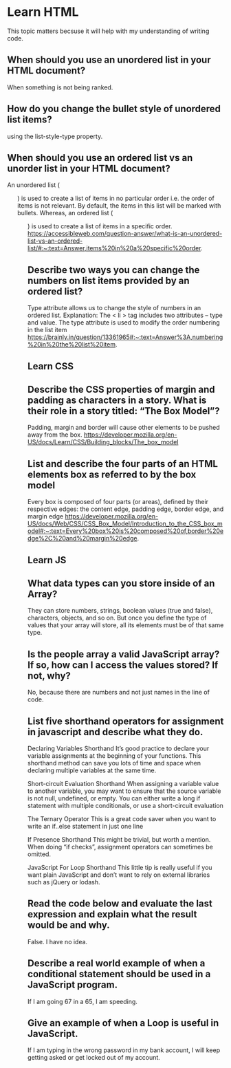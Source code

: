 # Learn HTML

This topic matters becsuse it will help with my understanding of writing code.

## When should you use an unordered list in your HTML document?

When something is not being ranked.

## How do you change the bullet style of unordered list items?

using the list-style-type property.

## When should you use an ordered list vs an unorder list in your HTML document?

An unordered list ( <ul> ) is used to create a list of items in no particular order i.e. the order of items is not relevant. By default, the items in this list will be marked with bullets. Whereas, an ordered list ( <ol> ) is used to create a list of items in a specific order.
https://accessibleweb.com/question-answer/what-is-an-unordered-list-vs-an-ordered-list/#:~:text=Answer,items%20in%20a%20specific%20order.

## Describe two ways you can change the numbers on list items provided by an ordered list?

Type attribute allows us to change the style of numbers in an ordered list. Explanation: The < li > tag includes two attributes – type and value. The type attribute is used to modify the order numbering in the list item
https://brainly.in/question/13361965#:~:text=Answer%3A,numbering%20in%20the%20list%20item.

## Learn CSS

## Describe the CSS properties of margin and padding as characters in a story. What is their role in a story titled: “The Box Model”?

Padding, margin and border will cause other elements to be pushed away from the box.
https://developer.mozilla.org/en-US/docs/Learn/CSS/Building_blocks/The_box_model

## List and describe the four parts of an HTML elements box as referred to by the box model

Every box is composed of four parts (or areas), defined by their respective edges: the content edge, padding edge, border edge, and margin edge
https://developer.mozilla.org/en-US/docs/Web/CSS/CSS_Box_Model/Introduction_to_the_CSS_box_model#:~:text=Every%20box%20is%20composed%20of,border%20edge%2C%20and%20margin%20edge.

## Learn JS

## What data types can you store inside of an Array?

They can store numbers, strings, boolean values (true and false), characters, objects, and so on. But once you define the type of values that your array will store, all its elements must be of that same type.

## Is the people array a valid JavaScript array? If so, how can I access the values stored? If not, why?

No, because there are numbers and not just names in the line of code.

## List five shorthand operators for assignment in javascript and describe what they do.

Declaring Variables Shorthand
It’s good practice to declare your variable assignments at the beginning of your functions. This shorthand method can save you lots of time and space when declaring multiple variables at the same time.

Short-circuit Evaluation Shorthand
When assigning a variable value to another variable, you may want to ensure that the source variable is not null, undefined, or empty. You can either write a long if statement with multiple conditionals, or use a short-circuit evaluation

The Ternary Operator
This is a great code saver when you want to write an if..else statement in just one line

If Presence Shorthand
This might be trivial, but worth a mention. When doing “if checks”, assignment operators can sometimes be omitted.

JavaScript For Loop Shorthand
This little tip is really useful if you want plain JavaScript and don’t want to rely on external libraries such as jQuery or lodash.

## Read the code below and evaluate the last expression and explain what the result would be and why.

False. I have no idea.

## Describe a real world example of when a conditional statement should be used in a JavaScript program.

If I am going 67 in a 65, I am speeding.

## Give an example of when a Loop is useful in JavaScript.

If I am typing in the wrong password in my bank account, I will keep getting asked or get locked out of my account.

